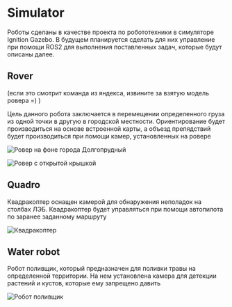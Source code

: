 # Simulator
Роботы сделаны в качестве проекта по робототехники в симуляторе Ignition Gazebo. В будущем планируется сделать для них управление при помощи ROS2 для выполнения поставленных задач, которые будут описаны далее.

## Rover
(если это смотрит команда из яндекса, извините за взятую модель ровера =) )

Цель данного робота заключается в перемещении определенного груза из одной точки в другую в городской местности. Ориентирование будет производиться на основе встроенной карты, а объезд препядствий будет производиться при помощи камер, установленных на ровере

![Ровер на фоне города Долгопрудный](https://github.com/vasiliykuz/Simulator.git/raw/main/images/rover1.png)

![Ровер с открытой крышкой](https://github.com/vasiliykuz/Simulator.git/raw/main/images/rover2.png)

## Quadro

Квадракоптер оснащен камерой для обнаружения неполадок на столбах ЛЭБ. Квадракоптер будет управляться при помощи автопилота по заранее заданному маршруту

![Квадракоптер](https://github.com/vasiliykuz/Simulator.git/raw/main/images/quadro.png)

## Water robot

Робот поливщик, который предназначен для поливки травы на определенной территории. На нем установлена камера для детекции растений и кустов, которые ему запрещено давить

![Робот поливщик](https://github.com/vasiliykuz/Simulator.git/raw/main/images/water_robot.png)
